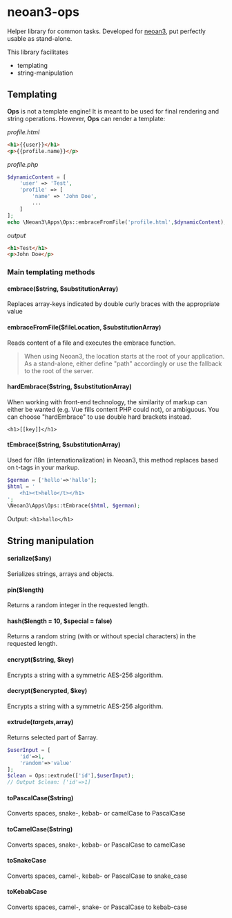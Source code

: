 # neoan3-ops

Helper library for common tasks. Developed for [neoan3](https://github.com/sroehrl/neoan3), put perfectly usable as stand-alone.

This library facilitates 

- templating
- string-manipulation

## Templating
**Ops** is not a template engine! It is meant to be used for final rendering and string operations. 
However, **Ops** can render a template:

_profile.html_
```HTML
<h1>{{user}}</h1>
<p>{{profile.name}}</p>

```
_profile.php_
```PHP
$dynamicContent = [
    'user' => 'Test',
    'profile' => [
        'name' => 'John Doe',
        ...
    ]
];
echo \Neoan3\Apps\Ops::embraceFromFile('profile.html',$dynamicContent);
```
_output_
```HTML
<h1>Test</h1>
<p>John Doe</p>
```

### Main templating methods
#### embrace($string, $substitutionArray)
Replaces array-keys indicated by double curly braces with the appropriate value
#### embraceFromFile($fileLocation, $substitutionArray)
Reads content of a file and executes the embrace function.
>When using Neoan3, the location starts at the root of your application. As a stand-alone, either define "path" accordingly or use the fallback to the root of the server.

#### hardEmbrace($string, $substitutionArray)
When working with front-end technology, the similarity of markup can either be wanted (e.g. Vue fills content PHP could not), or ambiguous.
You can choose "hardEmbrace" to use double hard brackets instead.

`<h1>[[key]]</h1>`
#### tEmbrace($string, $substitutionArray)
Used for i18n (internationalization) in Neoan3, this method replaces based on t-tags in your markup.
```PHP
$german = ['hello'=>'hallo'];
$html = '
    <h1><t>hello</t></h1>
';
\Neoan3\Apps\Ops::tEmbrace($html, $german);
```
Output:
`<h1>hallo</h1>`

## String manipulation

#### serialize($any)
Serializes strings, arrays and objects.

#### pin($length)
Returns a random integer in the requested length.

#### hash($length = 10, $special = false)
Returns a random string (with or without special characters) in the requested length.

#### encrypt($string, $key)
Encrypts a string with a symmetric AES-256 algorithm. 

#### decrypt($encrypted, $key)
Encrypts a string with a symmetric AES-256 algorithm. 

#### extrude($targets,$array)
Returns selected part of $array.
```PHP
$userInput = [
    'id'=>1,
    'random'=>'value'
];
$clean = Ops::extrude(['id'],$userInput);
// Output $clean: ['id'=>1]
```
#### toPascalCase($string)
Converts spaces, snake-, kebab- or camelCase to PascalCase
#### toCamelCase($string)
Converts spaces, snake-, kebab- or PascalCase to camelCase
#### toSnakeCase
Converts spaces, camel-, kebab- or PascalCase to snake_case
#### toKebabCase
Converts spaces, camel-, snake- or PascalCase to kebab-case